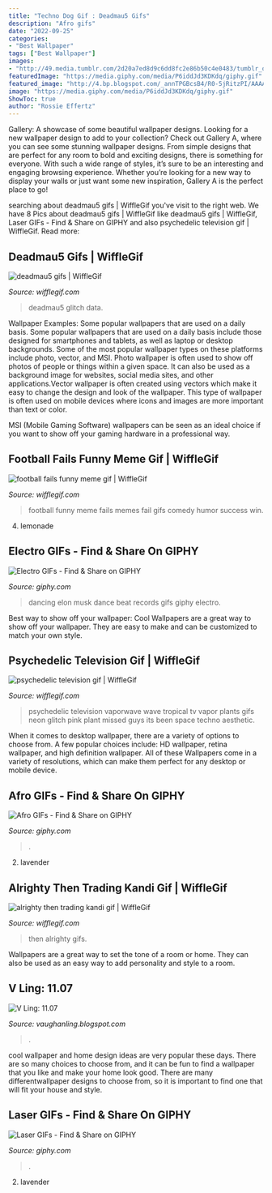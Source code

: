 ```yaml
---
title: "Techno Dog Gif : Deadmau5 Gifs"
description: "Afro gifs"
date: "2022-09-25"
categories:
- "Best Wallpaper"
tags: ["Best Wallpaper"]
images:
- "http://49.media.tumblr.com/2d20a7ed8d9c6dd8fc2e86b50c4e0483/tumblr_o4t1w9jY4U1twc87xo1_1280.gif"
featuredImage: "https://media.giphy.com/media/P6iddJd3KDKdq/giphy.gif"
featured_image: "http://4.bp.blogspot.com/_annTPGBcsB4/R0-5jRitzPI/AAAAAAAAAAs/8jBGCbe_0EE/s320/nightly4.jpg"
image: "https://media.giphy.com/media/P6iddJd3KDKdq/giphy.gif"
ShowToc: true
author: "Rossie Effertz"
---
```



Gallery: A showcase of some beautiful wallpaper designs.
Looking for a new wallpaper design to add to your collection? Check out Gallery A, where you can see some stunning wallpaper designs. From simple designs that are perfect for any room to bold and exciting designs, there is something for everyone. With such a wide range of styles, it’s sure to be an interesting and engaging browsing experience. Whether you’re looking for a new way to display your walls or just want some new inspiration, Gallery A is the perfect place to go!
		
		
		
		
		
		
		
	

		
searching about deadmau5 gifs | WiffleGif you've visit to the right web. We have 8 Pics about deadmau5 gifs | WiffleGif like deadmau5 gifs | WiffleGif, Laser GIFs - Find &amp; Share on GIPHY and also psychedelic television gif | WiffleGif. Read more:
		
    
## Deadmau5 Gifs | WiffleGif

<img loading=lazy src="http://25.media.tumblr.com/01dc328ba5422d81c7230302d83d5c83/tumblr_mycrn7P2z61qjtkpzo1_400.gif" onerror="this.onerror=null;this.src='https://tse1.mm.bing.net/th?id=OIP.faw_lh85qcTlvuTSmv7SGgHaEJ&amp;pid=15.1';" alt="deadmau5 gifs | WiffleGif">

_Source: wifflegif.com_

>deadmau5 glitch data. 

	

Wallpaper Examples: Some popular wallpapers that are used on a daily basis.
Some popular wallpapers that are used on a daily basis include those designed for smartphones and tablets, as well as laptop or desktop backgrounds. Some of the most popular wallpaper types on these platforms include photo, vector, and MSI. 
Photo wallpaper is often used to show off photos of people or things within a given space. It can also be used as a background image for websites, social media sites, and other applications.Vector wallpaper is often created using vectors which make it easy to change the design and look of the wallpaper. This type of wallpaper is often used on mobile devices where icons and images are more important than text or color. 

MSI (Mobile Gaming Software) wallpapers can be seen as an ideal choice if you want to show off your gaming hardware in a professional way.

    
## Football Fails Funny Meme Gif | WiffleGif

<img loading=lazy src="http://33.media.tumblr.com/e359194f36d6e05e441e8d1d29d12d4d/tumblr_nlimb2VLSA1u2u2a1o1_400.gif" onerror="this.onerror=null;this.src='https://tse3.mm.bing.net/th?id=OIP.54KdETGJT39QpJEt4FRu0AHaFu&amp;pid=15.1';" alt="football fails funny meme gif | WiffleGif">

_Source: wifflegif.com_

>football funny meme fails memes fail gifs comedy humor success win. 

	

4. lemonade 

    
## Electro GIFs - Find &amp; Share On GIPHY

<img loading=lazy src="https://media0.giphy.com/media/3ohs4mxZhyaEDXBrkk/giphy.gif" onerror="this.onerror=null;this.src='https://tse2.mm.bing.net/th?id=OIP.Wkj_rq5SLoieTZM19lxzCwHaEK&amp;pid=15.1';" alt="Electro GIFs - Find &amp; Share on GIPHY">

_Source: giphy.com_

>dancing elon musk dance beat records gifs giphy electro. 

	

Best way to show off your wallpaper:
Cool Wallpapers are a great way to show off your wallpaper. They are easy to make and can be customized to match your own style.

    
## Psychedelic Television Gif | WiffleGif

<img loading=lazy src="http://49.media.tumblr.com/2d20a7ed8d9c6dd8fc2e86b50c4e0483/tumblr_o4t1w9jY4U1twc87xo1_1280.gif" onerror="this.onerror=null;this.src='https://tse4.mm.bing.net/th?id=OIP.WZaMDrThlBz2gK1hfxdviwHaHa&amp;pid=15.1';" alt="psychedelic television gif | WiffleGif">

_Source: wifflegif.com_

>psychedelic television vaporwave wave tropical tv vapor plants gifs neon glitch pink plant missed guys its been space techno aesthetic. 

	

When it comes to desktop wallpaper, there are a variety of options to choose from. A few popular choices include: HD wallpaper, retina wallpaper, and high definition wallpaper. All of these Wallpapers come in a variety of resolutions, which can make them perfect for any desktop or mobile device. 

    
## Afro GIFs - Find &amp; Share On GIPHY

<img loading=lazy src="https://media4.giphy.com/media/mJm7aviHBSXRITsKxd/giphy.gif" onerror="this.onerror=null;this.src='https://tse4.mm.bing.net/th?id=OIP.yV7AiiOCVif0Nc4oF27h8AAAAA&amp;pid=15.1';" alt="Afro GIFs - Find &amp; Share on GIPHY">

_Source: giphy.com_

>. 

	

2. lavender 

    
## Alrighty Then Trading Kandi Gif | WiffleGif

<img loading=lazy src="http://media.tumblr.com/tumblr_me6lgbvEMI1rg1i0co1_500.gif" onerror="this.onerror=null;this.src='https://tse4.mm.bing.net/th?id=OIP.cri-AbMynBOwk09B3mx41QHaEK&amp;pid=15.1';" alt="alrighty then trading kandi gif | WiffleGif">

_Source: wifflegif.com_

>then alrighty gifs. 

	

Wallpapers are a great way to set the tone of a room or home. They can also be used as an easy way to add personality and style to a room.

    
## V Ling: 11.07

<img loading=lazy src="http://4.bp.blogspot.com/_annTPGBcsB4/R0-5jRitzPI/AAAAAAAAAAs/8jBGCbe_0EE/s320/nightly4.jpg" onerror="this.onerror=null;this.src='https://tse1.mm.bing.net/th?id=OIP.0QxN38MSiEkLK138H05WGQAAAA&amp;pid=15.1';" alt="V Ling: 11.07">

_Source: vaughanling.blogspot.com_

>. 

	

cool wallpaper and home design ideas are very popular these days. There are so many choices to choose from, and it can be fun to find a wallpaper that you like and make your home look good. There are many differentwallpaper designs to choose from, so it is important to find one that will fit your house and style.

    
## Laser GIFs - Find &amp; Share On GIPHY

<img loading=lazy src="https://media.giphy.com/media/P6iddJd3KDKdq/giphy.gif" onerror="this.onerror=null;this.src='https://tse4.mm.bing.net/th?id=OIP.f0EucDuiXtYY6RMBNl7XKwHaDp&amp;pid=15.1';" alt="Laser GIFs - Find &amp; Share on GIPHY">

_Source: giphy.com_

>. 

	

2. lavender 

